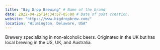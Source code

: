 ```yaml
---
title: "Big Drop Brewing" # Name of the brand
date: 2022-04-26T14:34:57-05:00 # Date of post creation.
website: "https://www.bigdropbrew.com/"
location: "Wilmington, Delaware, USA"
---
```


Brewery specializing in non-alcoholic beers. Originated in the UK but has local brewing in the US, UK, and Australia.